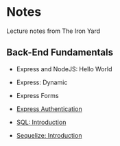 # Notes
Lecture notes from The Iron Yard


## Back-End Fundamentals

* Express and NodeJS: Hello World

* Express: Dynamic

* Express Forms

* [Express Authentication](https://github.com/rickmurdock/notes/blob/master/ExpressAuthentication.md)

* [SQL: Introduction](https://github.com/rickmurdock/notes/blob/master/SQLIntroduction.md)

* [Sequelize: Introduction](https://github.com/rickmurdock/notes/blob/master/SequelizeIntroduction.md)
